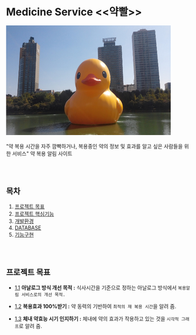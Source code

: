 # Medicine Service <<약빨>>
<img src="/srcsrc/duck.jpg" width="450px" height="300px" title="px(픽셀) 크기 설정" alt="RubberDuck"></img><br/><br/>
"약 복용 시간을 자주 깜빡하거나, 복용중인 약의 정보 및 효과를 알고 싶은 사람들을 위한 서비스" 약 복용 알림 사이트

<br><br>
## 목차

  1. [프로젝트 목표](#프로젝트-목표)
  2. [프로젝트 핵심기능](#프로젝트-핵심기능)
  3. [개발환경](#개발환경)
  4. [DATABASE](#DATABASE)
  5. [기능구현](#기능구현)

  
<br><br>

## 프로젝트 목표

  <a name="프로젝트-목표--아날로그-방식-개선목적"></a><a name="1.1"></a>
  - [1.1](#프로젝트-목표--아날로그-방식-개선목적) **아날로그 방식 개선 목적 :** 식사시간을 기준으로 정하는 아날로그 방식에서 `복용알림 서비스로의 개선 목적.`
  
  <a name="프로젝트-목표--복용효과-100%받기"></a><a name="1.2"></a>
  - [1.2](#프로젝트-목표--복용효과-100%받기) **복용효과 100%받기 :** 약 동력의 기반하여 `최적의 재 복용 시간`을 알려 줌.
  
  <a name="프로젝트-목표--체내-약효능-시기-인지하기"></a><a name="1.3"></a>
  - [1.3](#프로젝트-목표--체내-약효능-시기-인지하기) **체내 약효능 시기 인지하기 :** 체내에 약의 효과가 작용하고 있는 것을 `시각적 그래프`로 알려 줌.
  
 <br><br> 
